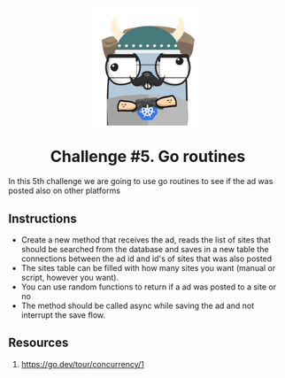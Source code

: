 <p align="center">
    <img alt="&quot;a random gopher created by gopherize.me&quot;" src="../../img/gopher-challenge-3.png" width="200px" style="display: block; margin: 0 auto"/>
</p>

<h1 align="center" style="text-align: center;">
  Challenge #5. Go routines
</h1>

In this 5th challenge we are going to use go routines to see if the ad was posted also on other
platforms

## Instructions


* Create a new method that receives the ad, reads the list of sites that should be searched from the database and saves
  in a new table the connections between the ad id and id's of sites that was also posted
* The sites table can be filled with how many sites you want (manual or script, however you want).
* You can use random functions to return if a ad was posted to a site or no
* The method should be called async while saving the ad and not interrupt the save flow.


## Resources
1. https://go.dev/tour/concurrency/1

